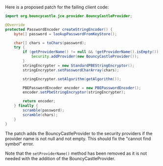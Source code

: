 Here is a proposed patch for the failing client code:

```java
import org.bouncycastle.jce.provider.BouncyCastleProvider;

@Override
protected PasswordEncoder createStringEncoder() {
    byte[] password = lookupPasswordFromKeyStore();

    char[] chars = toChars(password);
    try {
        if (getProviderName() != null && !getProviderName().isEmpty()) {
            Security.addProvider(new BouncyCastleProvider());
        }
        stringEncrypter = new StandardPBEStringEncryptor();
        stringEncrypter.setPasswordCharArray(chars);

        stringEncrypter.setAlgorithm(getAlgorithm());

        PBEPasswordEncoder encoder = new PBEPasswordEncoder();
        encoder.setPbeStringEncryptor(stringEncrypter);

        return encoder;
    } finally {
        scramble(password);
        scramble(chars);
    }
}
```

The patch adds the BouncyCastleProvider to the security providers if the provider name is not null and not empty. This should fix the "cannot find symbol" error.

Note that the `setProviderName()` method has been removed as it is not needed with the addition of the BouncyCastleProvider.
